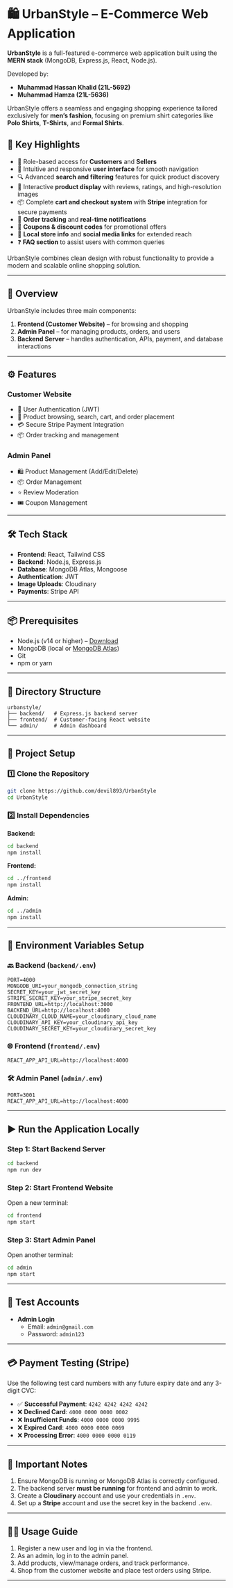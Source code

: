 
# 🛍️ UrbanStyle – E-Commerce Web Application

**UrbanStyle** is a full-featured e-commerce web application built using the **MERN stack** (MongoDB, Express.js, React, Node.js).

Developed by:
- **Muhammad Hassan Khalid (21L-5692)**
- **Muhammad Hamza (21L-5636)**

UrbanStyle offers a seamless and engaging shopping experience tailored exclusively for **men’s fashion**, focusing on premium shirt categories like **Polo Shirts**, **T-Shirts**, and **Formal Shirts**.

## 🔑 Key Highlights
- 🎯 Role-based access for **Customers** and **Sellers**
- 🧭 Intuitive and responsive **user interface** for smooth navigation
- 🔍 Advanced **search and filtering** features for quick product discovery
- 🛒 Interactive **product display** with reviews, ratings, and high-resolution images
- 📦 Complete **cart and checkout system** with **Stripe** integration for secure payments
- 🚚 **Order tracking** and **real-time notifications**
- 💸 **Coupons & discount codes** for promotional offers
- 🏬 **Local store info** and **social media links** for extended reach
- ❓ **FAQ section** to assist users with common queries

UrbanStyle combines clean design with robust functionality to provide a modern and scalable online shopping solution.

---

## 🚀 Overview

UrbanStyle includes three main components:
1. **Frontend (Customer Website)** – for browsing and shopping
2. **Admin Panel** – for managing products, orders, and users
3. **Backend Server** – handles authentication, APIs, payment, and database interactions

---

## ⚙️ Features

### Customer Website
- 🔐 User Authentication (JWT)
- 🛒 Product browsing, search, cart, and order placement
- 💳 Secure Stripe Payment Integration
- 📦 Order tracking and management

### Admin Panel
- 🛍️ Product Management (Add/Edit/Delete)
- 📦 Order Management
- ⭐ Review Moderation
- 🎟️ Coupon Management

---

## 🛠️ Tech Stack

- **Frontend**: React, Tailwind CSS
- **Backend**: Node.js, Express.js
- **Database**: MongoDB Atlas, Mongoose
- **Authentication**: JWT
- **Image Uploads**: Cloudinary
- **Payments**: Stripe API

---

## 📦 Prerequisites

- Node.js (v14 or higher) – [Download](https://nodejs.org/)
- MongoDB (local or [MongoDB Atlas](https://www.mongodb.com/cloud/atlas))
- Git
- npm or yarn

---

## 📁 Directory Structure

```
urbanstyle/
├── backend/   # Express.js backend server
├── frontend/  # Customer-facing React website
└── admin/     # Admin dashboard
```

---

## 🔧 Project Setup

### 1️⃣ Clone the Repository
```bash
git clone https://github.com/devil893/UrbanStyle
cd UrbanStyle
```

### 2️⃣ Install Dependencies

**Backend:**
```bash
cd backend
npm install
```

**Frontend:**
```bash
cd ../frontend
npm install
```

**Admin:**
```bash
cd ../admin
npm install
```

---

## 🔐 Environment Variables Setup

### 🔙 Backend (`backend/.env`)
```env
PORT=4000
MONGODB_URI=your_mongodb_connection_string
SECRET_KEY=your_jwt_secret_key
STRIPE_SECRET_KEY=your_stripe_secret_key
FRONTEND_URL=http://localhost:3000
BACKEND_URL=http://localhost:4000
CLOUDINARY_CLOUD_NAME=your_cloudinary_cloud_name
CLOUDINARY_API_KEY=your_cloudinary_api_key
CLOUDINARY_SECRET_KEY=your_cloudinary_secret_key
```

### 🌐 Frontend (`frontend/.env`)
```env
REACT_APP_API_URL=http://localhost:4000
```

### 🛠️ Admin Panel (`admin/.env`)
```env
PORT=3001
REACT_APP_API_URL=http://localhost:4000
```

---

## ▶️ Run the Application Locally

### Step 1: Start Backend Server
```bash
cd backend
npm run dev
```

### Step 2: Start Frontend Website
Open a new terminal:
```bash
cd frontend
npm start
```

### Step 3: Start Admin Panel
Open another terminal:
```bash
cd admin
npm start
```

---

## 🧪 Test Accounts

- **Admin Login**
  - Email: `admin@gmail.com`
  - Password: `admin123`

---

## 💳 Payment Testing (Stripe)

Use the following test card numbers with any future expiry date and any 3-digit CVC:

- ✅ **Successful Payment**: `4242 4242 4242 4242`
- ❌ **Declined Card**: `4000 0000 0000 0002`
- ❌ **Insufficient Funds**: `4000 0000 0000 9995`
- ❌ **Expired Card**: `4000 0000 0000 0069`
- ❌ **Processing Error**: `4000 0000 0000 0119`

---

## 📌 Important Notes

1. Ensure MongoDB is running or MongoDB Atlas is correctly configured.
2. The backend server **must be running** for frontend and admin to work.
3. Create a **Cloudinary** account and use your credentials in `.env`.
4. Set up a **Stripe** account and use the secret key in the backend `.env`.

---

## 👨‍💻 Usage Guide

1. Register a new user and log in via the frontend.
2. As an admin, log in to the admin panel.
3. Add products, view/manage orders, and track performance.
4. Shop from the customer website and place test orders using Stripe.

---
